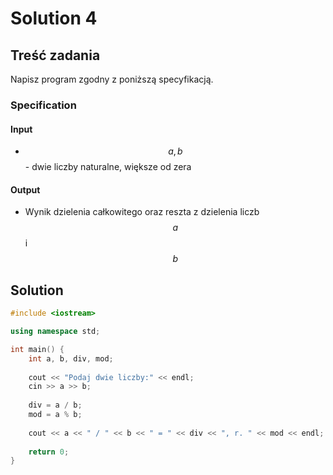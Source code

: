# Solution 4

## Treść zadania

Napisz program zgodny z poniższą specyfikacją.

### Specification

#### Input

* $$a, b$$ - dwie liczby naturalne, większe od zera

#### Output

* Wynik dzielenia całkowitego oraz reszta z dzielenia liczb $$a$$ i $$b$$ 

## Solution

```cpp
#include <iostream>

using namespace std;

int main() {
    int a, b, div, mod;
    
    cout << "Podaj dwie liczby:" << endl;
    cin >> a >> b;
    
    div = a / b;
    mod = a % b;
    
    cout << a << " / " << b << " = " << div << ", r. " << mod << endl;
    
    return 0;
}
```
